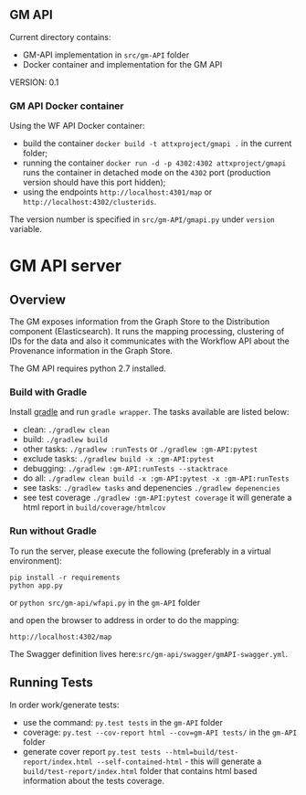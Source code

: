 ## GM API

Current directory contains:
* GM-API implementation in `src/gm-API` folder
* Docker container and implementation for the GM API

VERSION: 0.1

### GM API Docker container

Using the WF API Docker container:
* build the container `docker build -t attxproject/gmapi .` in the current folder;
* running the container `docker run -d -p 4302:4302 attxproject/gmapi` runs the container in detached mode on the `4302` port (production version should have this port hidden);
* using the endpoints `http://localhost:4301/map` or `http://localhost:4302/clusterids`.

The version number is specified in `src/gm-API/gmapi.py` under `version` variable.


# GM API server

## Overview
The GM exposes information from the Graph Store to the Distribution component (Elasticsearch). It runs the mapping processing, clustering of IDs for the data and also it communicates with the Workflow API about the Provenance information in the Graph Store.

The GM API requires python 2.7 installed.

### Build with Gradle

Install [gradle](https://gradle.org/gradle-download/?_ga=1.226518941.1083404848.1481538559) and run `gradle wrapper`. The tasks available are listed below:

* clean: `./gradlew clean`
* build: `./gradlew build`
* other tasks: `./gradlew :runTests` or `./gradlew :gm-API:pytest`
* exclude tasks: `./gradlew build -x :gm-API:pytest`
* debugging: `./gradlew :gm-API:runTests --stacktrace`
* do all: `./gradlew clean build -x :gm-API:pytest -x :gm-API:runTests`
* see tasks: `./gradlew tasks` and depenencies `./gradlew depenencies`
* see test coverage `./gradlew :gm-API:pytest coverage` it will generate a html report in `build/coverage/htmlcov`

### Run without Gradle

To run the server, please execute the following (preferably in a virtual environment):

```
pip install -r requirements
python app.py
```
or `python src/gm-api/wfapi.py` in the `gm-API` folder

and open the browser to address in order to do the mapping:

```
http://localhost:4302/map
```

The Swagger definition lives here:`src/gm-api/swagger/gmAPI-swagger.yml`.


## Running Tests

In order work/generate tests:
* use the command: `py.test tests` in the `gm-API` folder
* coverage: `py.test --cov-report html --cov=gm-API tests/` in the `gm-API` folder
* generate cover report `py.test tests --html=build/test-report/index.html --self-contained-html` - this will generate a `build/test-report/index.html` folder that contains html based information about the tests coverage.
